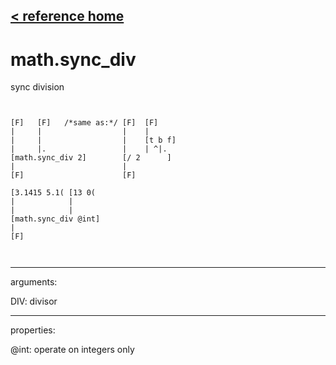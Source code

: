 [< reference home](ceammc_lib.html)
---

# math.sync_div


sync division

```


[F]   [F]   /*same as:*/ [F]  [F]
|     |                  |    |
|     |                  |    [t b f]
|     |.                 |    | ^|.
[math.sync_div 2]        [/ 2      ]
|                        |
[F]                      [F]

[3.1415 5.1( [13 0(
|            |
|            |
[math.sync_div @int]
|
[F]

            
```

---
arguments:

DIV: divisor<br>

---
properties:

@int: operate on integers only<br>

